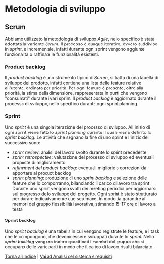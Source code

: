 # Metodologia di sviluppo
## Scrum
Abbiamo utilizzato la metodologia di sviluppo _Agile_, nello specifico è stata adottata la variante _Scrum_.
Il processo è dunque iterativo, ovvero suddiviso in _sprint_, e incrementale, infatti durante ogni sprint vengono aggiunte funzionalità o raffinate le funzionalità esistenti.
### Product backlog
Il _product backlog_ è uno strumento tipico di _Scrum_, si tratta di una tabella di sviluppo del prodotto, infatti contiene una lista delle feature relative all'utente, ordinata per priorità.
Per ogni feature è presente, oltre alla priorità, la stima della dimensione, rappresentata in punti che vengono "consumati" durante i vari sprint.
Il _product backlog_ è aggiornato durante il processo di sviluppo, nello specifico durante ogni sprint planning.
### Sprint
Uno _sprint_ è una singola iterazione del processo di sviluppo. All'inizio di ogni sprint viene fatto lo _sprint planning_ durante il quale viene definito lo _sprint backlog_.
Le attività che segnano la fine di uno sprint e l'inizio del successivo sono:
- _sprint review_: analisi del lavoro svolto durante lo sprint precedente
- _sprint retrospective_: valutazione del processo di sviluppo ed eventuali proposte di miglioramento 
- _refinement del product backlog_: eventuali migliorie o correzioni da apportare al product backlog
- _sprint planning_: produzione di uno _sprint backlog_ e selezione delle feature che lo comporranno, bilanciando il carico di lavoro tra sprint
Durante uno sprint vengono svolti dei meeting periodici per aggiornarsi sul progresso dello sviluppo del progetto.
Ogni sprint è stato strutturato per durare indicativamente due settimane, in modo da garantire ai membri del gruppo flessibilità lavorativa, stimando 15-17 ore di lavoro a testa.
#### Sprint backlog
Uno _sprint backlog_ è una tabella in cui vengono registrate le feature, e i task che le compongono, che devono essere sviluppati durante lo _sprint_.
Nello _sprint backlog_ vengono inoltre specificati i membri del gruppo che si occupano delle varie parti in modo che il carico di lavoro risulti bilanciato.



[Torna all'indice](../report.md) | [Vai ad Analisi del sistema e requisiti](../03-requirements/report.md)